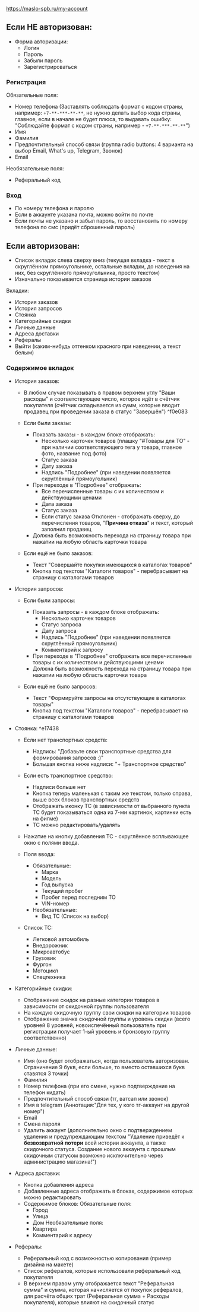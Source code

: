 https://maslo-spb.ru/my-account

## Если НЕ авторизован:
- Форма авторизации:
	- Логин
	- Пароль
	- Забыли пароль
	- Зарегистрироваться
### Регистрация

Обязательные поля:
- Номер телефона (Заставлять соблюдать формат с кодом страны, например: `+7-**-***-**-**`, не нужно делать выбор кода страны, главное, если в начале не будет плюса, то выдавать ошибку: "Соблюдайте формат с кодом страны, например - `+7-**-***-**-**`")
- Имя
- Фамилия
- Предпочтительный способ связи (группа radio buttons: 4 варианта на выбор Email, What's up, Telegram, Звонок)
- Email

Необязательные поля:
- Реферальный код

### Вход

- По номеру телефона и паролю
- Если в аккаунте указана почта, можно войти по почте
- Если почты не указано и забыл пароль, то восстановить по номеру телефона по смс (придёт сброшенный пароль)
## Если авторизован:

- Список вкладок слева сверху вниз (текущая вкладка - текст в скруглённом прямоугольнике, остальные вкладки, до наведения на них, без скруглённого прямоугольника, просто текстом)
- Изначально показывается страница истории заказов

Вкладки:
- История заказов
- История запросов
- Стоянка
- Категорийные скидки
- Личные данные
- Адреса доставки
- Рефералы
- Выйти (каким-нибудь оттенком красного при наведении, а текст белым)

### Содержимое вкладок
- История заказов:
	- В любом случае показывать в правом верхнем углу "Ваши расходы" и соответствующее число, которое идёт в счётчик покупателя (счётчик складывается из сумм, которые вводит продавец при проведении заказа в статус "Завершён")
	 ^f0e083
	- Если были заказы:
		- Показать заказы - в каждом блоке отображать:
			- Несколько карточек товаров (плашку "#Товары для ТО" - при наличии соответствующего тега у товара, главное фото, название под фото)
			- Статус заказа
			- Дату заказа
			- Надпись "Подробнее" (при наведении появляется скруглённый прямоугольник)
		- При переходе в "Подробнее" отображать:
			- Все перечисленные товары с их количеством и действующими ценами
			- Дата заказа
			- Статус заказа
			- Если статус заказа Отклонен - отображать сверху, до перечисления товаров, "**Причина отказа**" и текст, который заполнил продавец
		- Должна быть возможность перехода на страницу товара при нажатии на любую область карточки товара
	
	- Если ещё не было заказов:
		- Текст "Совершайте покупки имеющихся в каталогах товаров"
		- Кнопка под текстом "Каталоги товаров" - перебрасывает на страницу с каталогами товаров

- История запросов:
	- Если были запросы:
		- Показать запросы - в каждом блоке отображать: 
			- Несколько карточек товаров
			- Статус запроса
			- Дату запроса
			- Надпись "Подробнее" (при наведении появляется скруглённый прямоугольник)
			- Комментарий к запросу
		- При переходе в "Подробнее" отображать все перечисленные товары с их количеством и действующими ценами
		- Должна быть возможность перехода на страницу товара при нажатии на любую область карточки товара
	
	- Если ещё не было запросов:
		- Текст "Формируйте запросы на отсутствующие в каталогах товары"
		- Кнопка под текстом "Каталоги товаров" - перебрасывает на страницу с каталогами товаров

- Стоянка: ^e17438
	- Если нет транспортных средств:
		- Надпись: "Добавьте свои транспортные средства для формирования запросов :)"
		- Большая кнопка ниже надписи: "+ Транспортное средство"
	
	- Если есть транспортное средство:
		- Надписи больше нет
		- Кнопка теперь маленькая с таким же текстом, только справа, выше всех блоков транспортных средств
		- Отображать иконку ТС (в зависимости от выбранного пункта ТС будет показываться одна из 7-ми картинок, картинки есть на фигме)
		- ТС можно редактировать/удалять
	
	- Нажатие на кнопку добавления ТС - скруглённое всплывающее окно с полями ввода.
	- Поля ввода:
		- Обязательные:
			- Марка
			- Модель
			- Год выпуска
			- Текущий пробег
			- Пробег перед последним ТО
			- VIN-номер
		- Необязательные:
			- Вид ТС (Список на выбор)
	
	- Список ТС:
		- Легковой автомобиль
		- Внедорожник
		- Микроавтобус
		- Грузовик
		- Фургон
		- Мотоцикл
		- Спецтехника

- Категорийные скидки:
	- Отображение скидок на разные категории товаров в зависимости от скидочной группы пользователя
	- На каждую скидочную группу свои скидки на категории товаров
	- Отображение значка скидочной группы и уровень скидки (всего уровней 8 уровней, новоиспечённый пользователь при регистрации получает 1-ый уровень и бронзовую группу соответственно)

- Личные данные:
	- Имя (оно будет отображаться, когда пользователь авторизован. Ограничение 9 букв, если больше, то вместо оставшихся букв ставятся 3 точки)
	- Фамилия
	- Номер телефона (при его смене, нужно подтверждение на телефон кидать)
	- Предпочтительный способ связи (тг, ватсап или звонок)
	- Имя в telegram (Аннотация:"Для тех, у кого тг-аккаунт на другой номер")
	- Email
	- Смена пароля
	- Удалить аккаунт (дополнительно окно с подтверждением удаления и предупреждающим текстом "Удаление приведёт к **безвозвратной потери** всей истории аккаунта, а также скидочного статуса. Создание нового аккаунта с прошлым скидочным статусом возможно исключительно через администрацию магазина!")

- Адреса доставки:
	- Кнопка добавления адреса
	- Добавленные адреса отображать в блоках, содержимое которых можно редактировать
	- Содержимое блоков:
		Обязательные поля:
		- Город
		- Улица
		- Дом
		Необязательные поля:
		- Квартира
		- Комментарий к адресу

- Рефералы:
	- Реферальный код с возможностью копирования (пример дизайна на макете)
	- Список рефералов, которые использовали реферальный код покупателя
	- В верхнем правом углу отображается текст "Реферальная сумма" и сумма, которая начисляется от покупок рефералов, для расчёта общих трат (Реферальная сумма + Расходы покупателя), которые влияют на скидочный статус